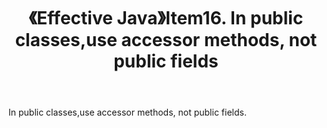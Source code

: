 ﻿---
title: 《Effective Java》Item16. In public classes,use accessor methods, not public fields
categories :
- 技术
tags :
- Java
- Effective Java
---

In public classes,use accessor methods, not public fields.





